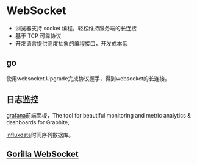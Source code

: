 # WebSocket

- 浏览器支持 socket 编程，轻松维持服务端的长连接
- 基于 TCP 可靠协议
- 开发语言提供高度抽象的编程接口，开发成本低

## go

使用websocket.Upgrade完成协议握手，得到websocket的长连接。

## 日志监控

[grafana](https://github.com/grafana/grafana)前端面板，The tool for beautiful monitoring and metric analytics & dashboards for Graphite,

[influxdata](https://www.influxdata.com/)时间序列数据库。

## [Gorilla WebSocket](https://github.com/gorilla/websocket)